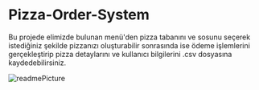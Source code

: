 # Pizza-Order-System
Bu projede elimizde bulunan menü'den pizza tabanını ve sosunu seçerek istediğiniz şekilde pizzanızı oluşturabilir sonrasında ise ödeme işlemlerini gerçekleştirip pizza   detaylarını ve kullanıcı bilgilerini .csv dosyasına kaydedebilirsiniz.


![readmePicture](https://user-images.githubusercontent.com/101925448/224716977-6d13d2c5-2c8f-473b-9ea9-12ced8cefe36.jpg)


